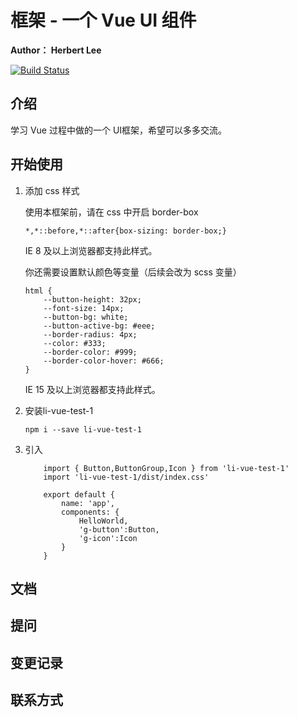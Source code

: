 # 框架 - 一个 Vue UI 组件

**Author： Herbert Lee**

[![Build Status](https://travis-ci.org/ls506507881/Li-vue-wheels.svg?branch=master)](https://travis-ci.org/ls506507881/Li-vue-wheels)

## 介绍
学习 Vue 过程中做的一个 UI框架，希望可以多多交流。

## 开始使用

1. 添加 css 样式

	使用本框架前，请在 css 中开启 border-box

	```
	*,*::before,*::after{box-sizing: border-box;}
	```
	IE 8 及以上浏览器都支持此样式。

	你还需要设置默认颜色等变量（后续会改为 scss 变量）
	```
	html {
		--button-height: 32px;
		--font-size: 14px;
		--button-bg: white;
		--button-active-bg: #eee;
		--border-radius: 4px;
		--color: #333;
		--border-color: #999;
		--border-color-hover: #666;
	}
	```
	IE 15 及以上浏览器都支持此样式。
2. 安装li-vue-test-1
	```
	npm i --save li-vue-test-1
	```
3. 引入
	```
		import { Button,ButtonGroup,Icon } from 'li-vue-test-1'
		import 'li-vue-test-1/dist/index.css'

		export default {
			name: 'app',
			components: {
				HelloWorld,
				'g-button':Button,
				'g-icon':Icon
			}
		}
	```

## 文档

## 提问

## 变更记录

## 联系方式








